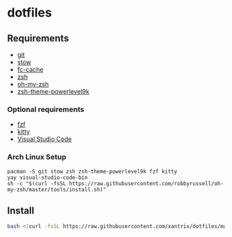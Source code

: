 # dotfiles

## Requirements

 - [git](https://git-scm.com/)
 - [stow](https://www.gnu.org/software/stow/manual/stow.html)
 - [fc-cache](http://refspecs.linuxbase.org/LSB_3.1.0/LSB-Desktop-generic/LSB-Desktop-generic/fc-cache.html)
 - [zsh](https://www.zsh.org/) 
 - [oh-my-zsh](https://github.com/robbyrussell/oh-my-zsh)
 - [zsh-theme-powerlevel9k](https://github.com/bhilburn/powerlevel9k)

### Optional requirements
 - [fzf](https://github.com/junegunn/fzf)
 - [kitty](https://github.com/kovidgoyal/kitty)
 - [Visual Studio Code](https://code.visualstudio.com/)

### Arch Linux Setup
```
pacman -S git stow zsh zsh-theme-powerlevel9k fzf kitty
yay visual-studio-code-bin
sh -c "$(curl -fsSL https://raw.githubusercontent.com/robbyrussell/oh-my-zsh/master/tools/install.sh)"
```

## Install

```bash
bash <(curl -fsSL https://raw.githubusercontent.com/xantrix/dotfiles/master/install.sh)
```